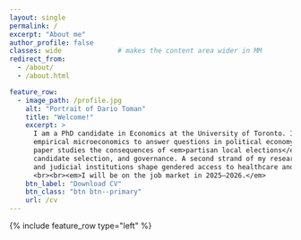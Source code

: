 ```yaml
---
layout: single
permalink: /
excerpt: "About me"
author_profile: false
classes: wide              # makes the content area wider in MM
redirect_from:
  - /about/
  - /about.html

feature_row:
  - image_path: /profile.jpg
    alt: "Portrait of Dario Toman"
    title: "Welcome!"
    excerpt: >
      I am a PhD candidate in Economics at the University of Toronto. In my research, I employ
      empirical microeconomics to answer questions in political economy and health. My job market
      paper studies the consequences of <em>partisan local elections</em> for electoral competition,
      candidate selection, and governance. A second strand of my research examines how electoral
      and judicial institutions shape gendered access to healthcare and justice.
      <br><br><em>I will be on the job market in 2025–2026.</em>
    btn_label: "Download CV"
    btn_class: "btn btn--primary"
    url: /cv
---
```


{% include feature_row type="left" %}
